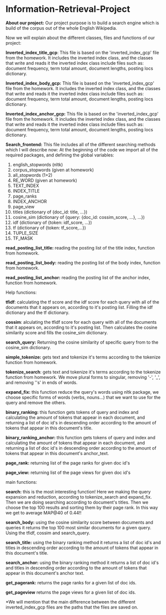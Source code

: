 # Information-Retrieval-Project
**About our project:**
Our project purpose is to build a search engine which is build of the corpus out of the whole English Wikipedia.

Now we will explain about the different classes, files and functions of our project:

**Inverted_index_title_gcp**:
This file is based on the 'inverted_index_gcp' file from the homework. It includes the inverted index class, and the classes that write and reads it the inverted index class include files such as: document frequency, term total amount, document lengths, posting locs dictionary.

**Inverted_index_body_gcp:**
This file is based on the 'inverted_index_gcp' file from the homework. It includes the inverted index class, and the classes that write and reads it the inverted index class include files such as: document frequency, term total amount, document lengths, posting locs dictionary.

**Inverted_index_anchor_gcp:**
This file is based on the 'inverted_index_gcp' file from the homework. It includes the inverted index class, and the classes that write and reads it the inverted index class include files such as: document frequency, term total amount, document lengths, posting locs dictionary.

**Search_frontend:**
This file includes all of the different searching methods which I will describe now:
At the beginning of the code we import all of the required packages, and defining the global variables:
1.	english_stopwords (nltk)
2.	corpus_stopwords (given at homework)
3.	all_stopwords (1+2)
4.	RE_WORD (given at homework)
5.	TEXT_INDEX 
6.	INDEX_TITLE
7.	page_ranks
8.	INDEX_ANCHOR
9.	page_view
10.	titles (dictionary of {doc_id: title, …})
11.	cosine_sim (dictionary of {query: {doc_id: cossim_score, …}, …})
12.	idf (dictionary of {token: idf_score, …})
13.	tf (dictionary of {token: tf_score,…})
14.	TUPLE_SIZE
15.	TF_MASK


**read_posting_list_title:**
reading the posting list of the title index, function from homework.

**read_posting_list_body:**
reading the posting list of the body index, function from homework.

**read_posting_list_anchor:**
reading the posting list of the anchor index, function from homework.

Help functions:

**tfidf**:
calculating the tf score and the idf score for each query with all of the documents that it appears on, according to it's posting list. Filling the idf dictionary and the tf dictionary.

**cossim**:
alculating the tfidf score for each query with all of the documents that it appears on, according to it's posting list. Then calculates the cosine similarity score and fills the cosine_sim dictionary.

**search_query:**
Returning the cosine similarity of specific query from to the cosine_sim dictionary.

**simple_tokenize:**
gets text and tokenize it's terms according to the tokenize function from homework.

**tokenize_search**:
gets text and tokenize it's terms according to the tokenize function from homework. We move plural forms to singular, removing '-', '_', and removing ''s' in ends of words.

**expand_fix:**
this function reduce the query's words using nltk package, we choose specific forms of words (verbs, nouns…) that we want to use for the query and remove the others. 

**binary_ranking:**
this function gets tokens of query and index and calculating the amount of tokens that appear in each document, and returning a list of doc id's in descending order according to the amount of tokens that appear in this document's title.

**binary_ranking_anchor:**
this function gets tokens of query and index and calculating the amount of tokens that appear in each document, and returning a list of doc id's in descending order according to the amount of tokens that appear in this document's anchor_text.

**page_rank:**
returning list of the page ranks for given doc id's

**page_view:**
returning list of the page views for given doc id's


main functions:

**search:** 
this is the most interesting function!
Here we making the query expansion and reduction, according to tokenize_search and expand_fix. Then we are doing searching according to document's titles. Then we choose the top 100 results and sorting them by their page rank. In this way we get to average MAP@40 of 0.44!!  

**search_body:**
using the cosine similarity score between documents and queries it returns the top 100 most similar documents for a given query. Using the tfidf, cossim and search_query. 

**search_title:**
using the binary ranking method it returns a list of doc id's and titles in descending order according to the amount of tokens that appear in this document's title.

**search_anchor:**
using the binary ranking method it returns a list of doc id's and titles in descending order according to the amount of tokens that appear in this document's anchor text.

**get_pagerank:**
returns the page ranks for a given list of doc ids.

**get_pageview**
returns the page views for a given list of doc ids.



*We will mention that the main difference between the different inverted_index_gcp files are the paths that the files are saved on. 
